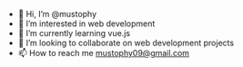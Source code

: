 - 👋 Hi, I’m @mustophy
- 👀 I’m interested in web development
- 🌱 I’m currently learning vue.js
- 💞️ I’m looking to collaborate on web development projects
- 📫 How to reach me mustophy09@gmail.com

<!---
mustophy/mustophy is a ✨ special ✨ repository because its `README.md` (this file) appears on your GitHub profile.
You can click the Preview link to take a look at your changes.
--->

